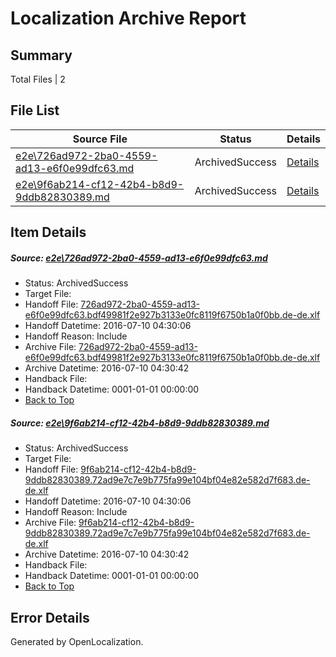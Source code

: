 # <a name='report-top'></a> Localization Archive Report

## Summary
 Total Files | 2

## File List
 Source File | Status | Details 
 ----------- | ------ | ------- 
 [e2e\726ad972-2ba0-4559-ad13-e6f0e99dfc63.md](https://github.com/OpenLocalizationTestOrg/oltest/blob/c355c1daa3cbb9c9931df092ffa3accc45af6758/e2e/726ad972-2ba0-4559-ad13-e6f0e99dfc63.md) | ArchivedSuccess | [Details](#189e7ccf57648d8f50caa4e1fa874914574585c51)
 [e2e\9f6ab214-cf12-42b4-b8d9-9ddb82830389.md](https://github.com/OpenLocalizationTestOrg/oltest/blob/c355c1daa3cbb9c9931df092ffa3accc45af6758/e2e/9f6ab214-cf12-42b4-b8d9-9ddb82830389.md) | ArchivedSuccess | [Details](#9158b88c88a56637c5e34feef97203a2752b60082)

## Item Details
##### <a name='189e7ccf57648d8f50caa4e1fa874914574585c51'></a> Source: [e2e\726ad972-2ba0-4559-ad13-e6f0e99dfc63.md](https://github.com/OpenLocalizationTestOrg/oltest/blob/c355c1daa3cbb9c9931df092ffa3accc45af6758/e2e/726ad972-2ba0-4559-ad13-e6f0e99dfc63.md)
* Status: ArchivedSuccess
* Target File: 
* Handoff File: [726ad972-2ba0-4559-ad13-e6f0e99dfc63.bdf49981f2e927b3133e0fc8119f6750b1a0f0bb.de-de.xlf](https://github.com/OpenLocalizationTestOrg/olhandoff-e2e/blob/f76c66158a8d9e8de03c7e74ae6350f95a028174/ol-handoff/OpenLocalizationTestOrg/oltest-dede-fly/ci/ht/726ad972-2ba0-4559-ad13-e6f0e99dfc63.bdf49981f2e927b3133e0fc8119f6750b1a0f0bb.de-de.xlf)
* Handoff Datetime: 2016-07-10 04:30:06
* Handoff Reason: Include
* Archive File: [726ad972-2ba0-4559-ad13-e6f0e99dfc63.bdf49981f2e927b3133e0fc8119f6750b1a0f0bb.de-de.xlf](https://github.com/OpenLocalizationTestOrg/olhandoff-e2e/blob/206b5d6b15d90ced07ad42e7182c33d17efade69/ol-archive/OpenLocalizationTestOrg/oltest-dede-fly/ci/ht/726ad972-2ba0-4559-ad13-e6f0e99dfc63.bdf49981f2e927b3133e0fc8119f6750b1a0f0bb.de-de.xlf)
* Archive Datetime: 2016-07-10 04:30:42
* Handback File: 
* Handback Datetime: 0001-01-01 00:00:00
* [Back to Top](#report-top)

##### <a name='9158b88c88a56637c5e34feef97203a2752b60082'></a> Source: [e2e\9f6ab214-cf12-42b4-b8d9-9ddb82830389.md](https://github.com/OpenLocalizationTestOrg/oltest/blob/c355c1daa3cbb9c9931df092ffa3accc45af6758/e2e/9f6ab214-cf12-42b4-b8d9-9ddb82830389.md)
* Status: ArchivedSuccess
* Target File: 
* Handoff File: [9f6ab214-cf12-42b4-b8d9-9ddb82830389.72ad9e7c7e9b775fa99e104bf04e82e582d7f683.de-de.xlf](https://github.com/OpenLocalizationTestOrg/olhandoff-e2e/blob/f76c66158a8d9e8de03c7e74ae6350f95a028174/ol-handoff/OpenLocalizationTestOrg/oltest-dede-fly/ci/ht/9f6ab214-cf12-42b4-b8d9-9ddb82830389.72ad9e7c7e9b775fa99e104bf04e82e582d7f683.de-de.xlf)
* Handoff Datetime: 2016-07-10 04:30:06
* Handoff Reason: Include
* Archive File: [9f6ab214-cf12-42b4-b8d9-9ddb82830389.72ad9e7c7e9b775fa99e104bf04e82e582d7f683.de-de.xlf](https://github.com/OpenLocalizationTestOrg/olhandoff-e2e/blob/206b5d6b15d90ced07ad42e7182c33d17efade69/ol-archive/OpenLocalizationTestOrg/oltest-dede-fly/ci/ht/9f6ab214-cf12-42b4-b8d9-9ddb82830389.72ad9e7c7e9b775fa99e104bf04e82e582d7f683.de-de.xlf)
* Archive Datetime: 2016-07-10 04:30:42
* Handback File: 
* Handback Datetime: 0001-01-01 00:00:00
* [Back to Top](#report-top)


## Error Details

Generated by OpenLocalization.
